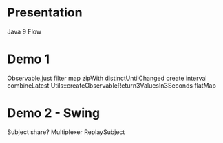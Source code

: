 
# Presentation

Java 9 Flow


# Demo 1


Observable.just
filter
map
zipWith
distinctUntilChanged
create
interval
combineLatest
Utils::createObservableReturn3ValuesIn3Seconds
flatMap


# Demo 2 - Swing

Subject
share?
Multiplexer
ReplaySubject
























































